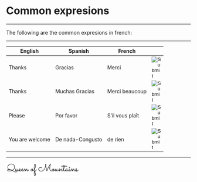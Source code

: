 
<script src="../js/myjs.js"></script>
# Common expresions 
***
 
The following are the common expresions in french:


***
| English                       | Spanish     | French      ||
|------------------------------|-----------------|------------|------------|
| Thanks | Gracias | Merci | <input type="image" src="../media/reproduce.png" style="width:25px;" onclick="holMundo()" /> |
| Thanks | Muchas Gracias | Merci beaucoup | <input type="image" src="../media/reproduce.png" style="width:25px;" onclick="holMundo()" /> |
| Please  | Por favor | S’il vous plaît | <input type="image" src="../media/reproduce.png" style="width:25px;" onclick="holMundo()" /> |
| You are welcome  | De nada-Congusto | de rien | <input type="image" src="../media/reproduce.png" style="width:25px;" onclick="holMundo()" /> |



 

 
***
<img src="../media/sig2.PNG" style="width:200px;"/>
